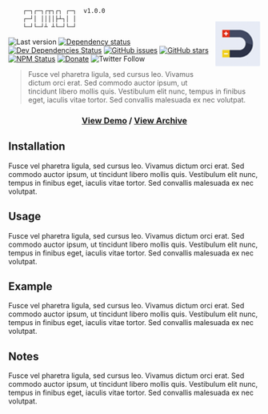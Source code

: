 
<div>
    <img src="docs/logo-1.png"
        align="right"
        height="90"
        width="90"
        vspace="30" />

        ┌─┐┌─┐┌┬┐┌┐ ┌─┐  v1.0.0
        ┌─┘│ ││││├┴┐│ │
        └─┘└─┘┴ ┴└─┘└─┘
</div>

![Last version](https://img.shields.io/github/tag/mattkenefick/electron-docking.svg?style=flat-square)
[![Dependency status](https://img.shields.io/david/mattkenefick/electron-docking.svg?style=flat-square)](https://david-dm.org/mattkenefick/electron-docking)
[![Dev Dependencies Status](https://img.shields.io/david/dev/mattkenefick/electron-docking.svg?style=flat-square)](https://david-dm.org/mattkenefick/electron-docking#info=devDependencies)
<a href="https://github.com/mattkenefick/test-readme/issues"><img alt="GitHub issues" src="https://img.shields.io/github/issues/mattkenefick/test-readme.svg"></a>
<a href="https://github.com/mattkenefick/test-readme/stargazers"><img alt="GitHub stars" src="https://img.shields.io/github/stars/mattkenefick/test-readme.svg"></a>
[![NPM Status](https://img.shields.io/npm/dm/electron-docking.svg?style=flat-square)](https://www.npmjs.org/package/electron-docking)
[![Donate](https://img.shields.io/badge/donate-paypal-blue.svg?style=flat-square)](https://paypal.me/polymermallard)
<img alt="Twitter Follow" src="https://img.shields.io/twitter/follow/mattkenefick.svg?label=MattKenefick&style=social">

> Fusce vel pharetra ligula, sed cursus leo. Vivamus dictum orci erat. Sed commodo auctor ipsum, ut tincidunt libero mollis quis. Vestibulum elit nunc, tempus in finibus eget, iaculis vitae tortor. Sed convallis malesuada ex nec volutpat.

<h3 align="center">
    <a href="https://www.polymermallard.com">View Demo</a>
    /
    <a href="https://www.polymermallard.com">View Archive</a>
</h3>



## Installation
Fusce vel pharetra ligula, sed cursus leo. Vivamus dictum orci erat. Sed commodo auctor ipsum, ut tincidunt libero mollis quis. Vestibulum elit nunc, tempus in finibus eget, iaculis vitae tortor. Sed convallis malesuada ex nec volutpat.


## Usage
Fusce vel pharetra ligula, sed cursus leo. Vivamus dictum orci erat. Sed commodo auctor ipsum, ut tincidunt libero mollis quis. Vestibulum elit nunc, tempus in finibus eget, iaculis vitae tortor. Sed convallis malesuada ex nec volutpat.


## Example
Fusce vel pharetra ligula, sed cursus leo. Vivamus dictum orci erat. Sed commodo auctor ipsum, ut tincidunt libero mollis quis. Vestibulum elit nunc, tempus in finibus eget, iaculis vitae tortor. Sed convallis malesuada ex nec volutpat.


## Notes
Fusce vel pharetra ligula, sed cursus leo. Vivamus dictum orci erat. Sed commodo auctor ipsum, ut tincidunt libero mollis quis. Vestibulum elit nunc, tempus in finibus eget, iaculis vitae tortor. Sed convallis malesuada ex nec volutpat.

